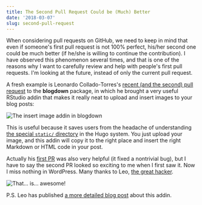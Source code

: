```yaml
---
title: The Second Pull Request Could be (Much) Better
date: '2018-03-07'
slug: second-pull-request
---
```


When considering pull requests on GitHub, we need to keep in mind that even if someone's first pull request is not 100% perfect, his/her second one could be much better (if he/she is willing to continue the contribution). I have observed this phenomenon several times, and that is one of the reasons why I want to carefully review and help with people's first pull requests. I'm looking at the future, instead of only the current pull request.

A fresh example is Leonardo Collado-Torres's [recent (and the second) pull request](https://github.com/rstudio/blogdown/pull/272) to the **blogdown** package, in which he brought a very useful RStudio addin that makes it really neat to upload and insert images to your blog posts:

![The insert image addin in blogdown](https://user-images.githubusercontent.com/2288213/37064786-4dd8f0ee-216c-11e8-950e-875b54338348.png)

This is useful because it saves users from the headache of understanding [the special `static/` directory](https://bookdown.org/yihui/blogdown/static-files.html) in the Hugo system. You just upload your image, and this addin will copy it to the right place and insert the right Markdown or HTML code in your post.

Actually his [first PR](https://github.com/rstudio/blogdown/pull/263) was also very helpful (it fixed a nontrivial bug), but I have to say the second PR looked so exciting to me when I first saw it. Now I miss nothing in WordPress. Many thanks to Leo, [the great hacker](/en/2018/02/bite-sized-pull-requests/).

![That... is... awesome!](https://slides.yihui.org/gif/finally.gif)

P.S. Leo has published [a more detailed blog post](https://lcolladotor.github.io/2018/03/07/blogdown-insert-image-addin/) about this addin.
